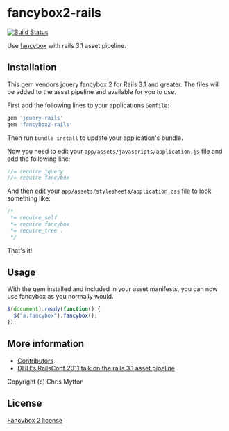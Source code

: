 fancybox2-rails
==============
[![Build Status](https://travis-ci.org/kyparn/fancybox2-rails.png)](https://travis-ci.org/kyparn/fancybox2-rails)


Use [fancybox](http://www.fancyapps.com/fancybox/) with rails 3.1 asset pipeline.

## Installation

This gem vendors jquery fancybox 2 for Rails 3.1 and greater. The files
will be added to the asset pipeline and available for you to use.

First add the following lines to your applications `Gemfile`:

``` ruby
gem 'jquery-rails'
gem 'fancybox2-rails'
```

Then run `bundle install` to update your application's bundle.

Now you need to edit your `app/assets/javascripts/application.js`
file and add the following line:

``` javascript
//= require jquery
//= require fancybox
```

And then edit your `app/assets/stylesheets/application.css` file to
look something like:

``` css
/*
 *= require_self
 *= require fancybox
 *= require_tree .
 */
```

That's it!

## Usage

With the gem installed and included in your asset manifests, you can now
use fancybox as you normally would.

``` javascript
$(document).ready(function() {
  $("a.fancybox").fancybox();
});
```

## More information

* [Contributors](https://github.com/hecticjeff/fancybox-rails/contributors)
* [DHH's RailsConf 2011 talk on the rails 3.1 asset pipeline](http://www.youtube.com/watch?v=cGdCI2HhfAU)

Copyright (c) Chris Mytton

## License

[Fancybox 2 license](http://www.fancyapps.com/fancybox/#license)